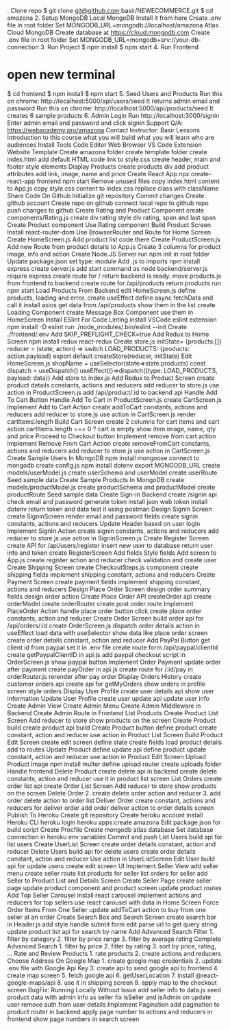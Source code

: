 . Clone repo
$ git clone git@github.com:basir/NEWECOMMERCE.git
$ cd amazona
2. Setup MongoDB
Local MongoDB
Install it from here
Create .env file in root folder
Set MONGODB_URL=mongodb://localhost/amazona
Atlas Cloud MongoDB
Create database at https://cloud.mongodb.com
Create .env file in root folder
Set MONGODB_URL=mongodb+srv://your-db-connection
3. Run Project
$ npm install
$ npm start
4. Run Frontend
# open new terminal
$ cd frontend
$ npm install
$ npm start
5. Seed Users and Products
Run this on chrome: http://localhost:5000/api/users/seed
It returns admin email and password
Run this on chrome: http://localhost:5000/api/products/seed
It creates 6 sample products
6. Admin Login
Run http://localhost:3000/signin
Enter admin email and password and click signin
Support
Q/A: https://webacademy.pro/amazona
Contact Instructor: Basir
Lessons
Introduction to this course
what you will build
what you will learn
who are audiences
Install Tools
Code Editor
Web Browser
VS Code Extension
Website Template
Create amazona folder
create template folder
create index.html
add default HTML code
link to style.css
create header, main and footer
style elements
Display Products
create products div
add product attributes
add link, image, name and price
Create React App
npx create-react-app frontend
npm start
Remove unused files
copy index.html content to App.js
copy style.css content to index.css
replace class with className
Share Code On Github
Initialize git repository
Commit changes
Create github account
Create repo on github
connect local repo to github repo
push changes to github
Create Rating and Product Component
create components/Rating.js
create div.rating
style div.rating, span and last span
Create Product component
Use Rating component
Build Product Screen
Install react-router-dom
Use BrowserRouter and Route for Home Screen
Create HomeScreen.js
Add product list code there
Create ProductScreen.js
Add new Route from product details to App.js
Create 3 columns for product image, info and action
Create Node.JS Server
run npm init in root folder
Update package.json set type: module
Add .js to imports
npm install express
create server.js
add start command as node backend/server.js
require express
create route for / return backend is ready.
move products.js from frontend to backend
create route for /api/products
return products
run npm start
Load Products From Backend
edit HomeScreen.js
define products, loading and error.
create useEffect
define async fetchData and call it
install axios
get data from /api/products
show them in the list
create Loading Component
create Message Box Component
use them in HomeScreen
Install ESlint For Code Linting
install VSCode eslint extension
npm install -D eslint
run ./node_modules/.bin/eslint --init
Create ./frontend/.env
Add SKIP_PREFLIGHT_CHECK=true
Add Redux to Home Screen
npm install redux react-redux
Create store.js
initState= {products:[]}
reducer = (state, action) => switch LOAD_PRODUCTS: {products: action.payload}
export default createStore(reducer, initState)
Edit HomeScreen.js
shopName = useSelector(state=>state.products)
const dispatch = useDispatch()
useEffect(()=>dispatch({type: LOAD_PRODUCTS, payload: data})
Add store to index.js
Add Redux to Product Screen
create product details constants, actions and reducers
add reducer to store.js
use action in ProductScreen.js
add /api/product/:id to backend api
Handle Add To Cart Button
Handle Add To Cart in ProductScreen.js
create CartScreen.js
Implement Add to Cart Action
create addToCart constants, actions and reducers
add reducer to store.js
use action in CartScreen.js
render cartItems.length
Build Cart Screen
create 2 columns for cart items and cart action
cartItems.length === 0 ? cart is empty
show item image, name, qty and price
Proceed to Checkout button
Implement remove from cart action
Implement Remove From Cart Action
create removeFromCart constants, actions and reducers
add reducer to store.js
use action in CartScreen.js
Create Sample Users In MongoDB
npm install mongoose
connect to mongodb
create config.js
npm install dotenv
export MONGODB_URL
create models/userModel.js
create userSchema and userModel
create userRoute
Seed sample data
Create Sample Products In MongoDB
create models/productModel.js
create productSchema and productModel
create productRoute
Seed sample data
Create Sign-in Backend
create /signin api
check email and password
generate token
install json web token
install dotenv
return token and data
test it using postman
Design SignIn Screen
create SigninScreen
render email and password fields
create signin constants, actions and reducers
Update Header based on user login
Implement SignIn Action
create signin constants, actions and reducers
add reducer to store.js
use action in SigninScreen.js
Create Register Screen
create API for /api/users/register
insert new user to database
return user info and token
create RegisterScreen
Add fields
Style fields
Add screen to App.js
create register action and reducer
check validation and create user
Create Shipping Screen
create CheckoutSteps.js component
create shipping fields
implement shipping constant, actions and reducers
Create Payment Screen
create payment fields
implement shipping constant, actions and reducers
Design Place Order Screen
design order summary fields
design order action
Create Place Order API
createOrder api
create orderModel
create orderRouter
create post order route
Implement PlaceOrder Action
handle place order button click
create place order constants, action and reducer
Create Order Screen
build order api for /api/orders/:id
create OrderScreen.js
dispatch order details action in useEffect
load data with useSelector
show data like place order screen
create order details constant, action and reducer
Add PayPal Button
get client id from paypal
set it in .env file
create route form /api/paypal/clientId
create getPaypalClientID in api.js
add paypal checkout script in OrderScreen.js
show paypal button
Implement Order Payment
update order after payment
create payOrder in api.js
create route for /:id/pay in orderRouter.js
rerender after pay order
Display Orders History
create customer orders api
create api for getMyOrders
show orders in profile screen
style orders
Display User Profile
create user details api
show user information
Update User Profile
create user update api
update user info
Create Admin View
Create Admin Menu
Create Admin Middleware in Backend
Create Admin Route in Frontend
List Products
Create Product List Screen
Add reducer to store
show products on the screen
Create Product
build create product api
build Create Product button
define product create constant, action and reducer
use action in Product List Screen
Build Product Edit Screen
create edit screen
define state
create fields
load product details
add to routes
Update Product
define update api
define product update constant, action and reducer
use action in Product Edit Screen
Upload Product Image
npm install multer
define upload router
create uploads folder
Handle frontend
Delete Product
create delete api in backend
create delete constants, action and reducer
use it in product list screen
List Orders
create order list api
create Order List Screen
Add reducer to store
show products on the screen
Delete Order 2. create delete order action and reducer 3. add order delete action to order list
Deliver Order
create constant, actions and reducers for deliver order
add order deliver action to order details screen
Publish To Heroku
Create git repository
Create heroku account
install Heroku CLI
heroku login
heroku apps:create amazona
Edit package.json for build script
Create Procfile
Create mongodb atlas database
Set database connection in heroku env variables
Commit and push
List Users
build api for list users
Create UserList Screen
create order details constant, action and reducer
Delete Users
build api for delete users
create order details constant, action and reducer
Use action in UserListScreen
Edit User
build api for update users
create edit screen UI
Implement Seller View
add seller menu
create seller route
list products for seller
list orders for seller
add Seller to Product List and Details Screen
Create Seller Page
create seller page
update product component and product screen
update product routes
Add Top Seller Carousel
install react carousel
implement actions and reducers for top sellers
use react carousel with data in Home Screen
Force Order Items From One Seller
update addToCart action to buy from one seller at an order
Create Search Box and Search Screen
create search bar in Header.js
add style
handle submit form
edit parse url to get query string
update product list api for search by name
Add Advanced Search Filter 1. filter by category 2. filter by price range 3. filter by average rating
Complete Advanced Search 1. filter by price 2. filter by rating 3. sort by price, rating, ...
Rate and Review Products 1. rate products 2. create actions and reducers
Choose Address On Google Map 1. create google map credentials 2. update .env file with Google Api Key 3. create api to send google api to frontend 4. create map screen 5. fetch google api 6. getUserLocation 7. install @react-google-maps/api 8. use it in shipping screen 9. apply map to the checkout screen
BugFix: Running Locally Without Issue
add seller info to data.js
seed product data with admin info as seller
fix isSeller and isAdmin on update user
remove auth from user details
Implement Pagination
add pagination to product router in backend
apply page number to actions and reducers in frontend
show page numbers in search screen